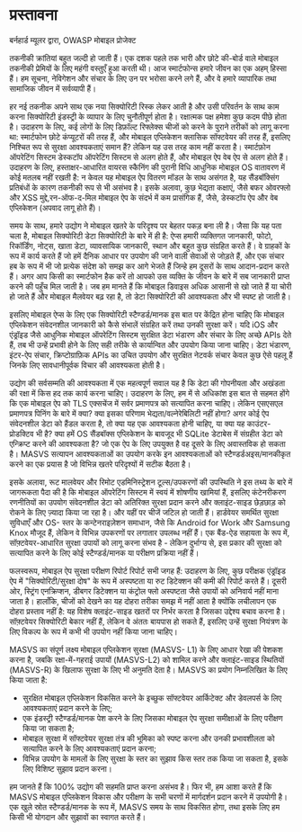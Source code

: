 # प्रस्तावना

बर्नहार्ड म्यूलर द्वारा, OWASP मोबाइल प्रोजेक्ट

तकनीकी क्रांतियां बहुत जल्दी हो जाती हैं। एक दशक पहले तक भारी और छोटे की-बोर्ड वाले मोबाइल तकनीकी प्रेमियों के लिए महंगी वस्तुएँ हुआ करती थी। आज स्मार्टफोन्स हमारे जीवन का एक अहम् हिस्सा हैं। हम सूचना, नेविगेशन और संचार के लिए उन पर भरोसा करने लगे हैं, और वे हमारे व्यापारिक तथा सामाजिक जीवन में सर्वव्यापी हैं।

हर नई तकनीक अपने साथ एक नया सिक्योरिटी रिस्क लेकर आती है और उसी परिवर्तन के साथ काम करना सिक्योरिटी इंडस्ट्री के व्यापार के लिए चुनौतीपूर्ण होता है। रक्षात्मक पक्ष हमेशा कुछ कदम पीछे होता है। उदाहरण के लिए, कई लोगों के लिए डिफ़ॉल्ट रिफ्लेक्स चीजों को करने के पुराने तरीकों को लागू करना था: स्मार्टफोन छोटे कंप्यूटरों की तरह हैं, और मोबाइल एप्लिकेशन क्लासिक सॉफ्टवेयर की तरह हैं, इसलिए निश्चित रूप से सुरक्षा आवश्यकताएं समान हैं? लेकिन यह उस तरह काम नहीं करता है। स्मार्टफ़ोन ऑपरेटिंग सिस्टम डेस्कटॉप ऑपरेटिंग सिस्टम से अलग होते हैं, और मोबाइल ऐप वेब ऐप से अलग होते हैं। उदाहरण के लिए, हस्ताक्षर-आधारित वायरस स्कैनिंग की पुरानी विधि आधुनिक मोबाइल OS वातावरण में कोई मतलब नहीं रखती है: न केवल यह मोबाइल ऐप वितरण मॉडल के साथ असंगत है, यह सैंडबॉक्सिंग प्रतिबंधों के कारण तकनीकी रूप से भी असंभव है। इसके अलावा, कुछ भेद्यता कक्षाएं, जैसे बफर ओवरफ्लो और XSS मुद्दे,रन-ऑफ-द-मिल मोबाइल ऐप के संदर्भ में कम प्रासंगिक हैं, जैसे, डेस्कटॉप ऐप और वेब एप्लिकेशन (अपवाद लागू होते हैं)।

समय के साथ, हमारे उद्योग ने मोबाइल खतरे के परिदृश्य पर बेहतर पकड़ बना ली है। जैसा कि यह पता चला है, मोबाइल सिक्योरिटी डेटा सिक्योरिटी के बारे में ही है: ऐप्स हमारी व्यक्तिगत जानकारी, फोटो, रिकॉर्डिंग, नोट्स, खाता डेटा, व्यावसायिक जानकारी, स्थान और बहुत कुछ संग्रहित करते हैं। वे ग्राहकों के रूप में कार्य करते हैं जो हमें दैनिक आधार पर उपयोग की जाने वाली सेवाओं से जोड़ते हैं, और एक संचार हब के रूप में भी जो प्रत्येक संदेश को समझ कर आगे भेजते हैं जिन्हे हम दूसरों के साथ आदान-प्रदान करते हैं। अगर आप किसी का स्मार्टफोन हैक करें तो आपको उस व्यक्ति के जीवन के बारे में सब जानकारी प्राप्त करने की पहुँच मिल जाती है। जब हम मानते हैं कि मोबाइल डिवाइस अधिक आसानी से खो जाते हैं या चोरी हो जाते हैं और मोबाइल मैलवेयर बढ़ रहा है, तो डेटा सिक्योरिटी की आवश्यकता और भी स्पष्ट हो जाती है।

इसलिए मोबाइल ऐप्स के लिए एक सिक्योरिटी स्टैण्डर्ड/मानक इस बात पर केंद्रित होना चाहिए कि मोबाइल एप्लिकेशन संवेदनशील जानकारी को कैसे संभालें संग्रहित करें तथा उनकी सुरक्षा करें। यदि iOS और एंड्रॉइड जैसे आधुनिक मोबाइल ऑपरेटिंग सिस्टम सुरक्षित डेटा भंडारण और संचार के लिए अच्छे APIs देते हैं, तब भी उन्हें प्रभावी होने के लिए सही तरीके से कार्यान्वित और उपयोग किया जाना चाहिए। डेटा भंडारण, इंटर-ऐप संचार, क्रिप्टोग्राफ़िक APIs का उचित उपयोग और सुरक्षित नेटवर्क संचार केवल कुछ ऐसे पहलू हैं जिनके लिए सावधानीपूर्वक विचार की आवश्यकता होती है।

उद्योग की सर्वसम्मति की आवश्यकता में एक महत्वपूर्ण सवाल यह है कि डेटा की गोपनीयता और अखंडता की रक्षा में किस हद तक कार्य करना चाहिए। उदाहरण के लिए, हम में से अधिकांश इस बात से सहमत होंगे कि एक मोबाइल ऐप को TLS एक्सचेंज में सर्वर प्रमाणपत्र को सत्यापित करना चाहिए। लेकिन एसएसएल प्रमाणपत्र पिनिंग के बारे में क्या? क्या इसका परिणाम भेद्यता/वल्नेरेबिलिटी नहीं होगा? अगर कोई ऐप संवेदनशील डेटा को हैंडल करता है, तो क्या यह एक आवश्यकता होनी चाहिए, या क्या यह काउंटर-प्रोडक्टिव भी है? क्या हमें OS सैंडबॉक्स एप्लिकेशन के बावजूद भी SQLite डेटाबेस में संग्रहीत डेटा को एन्क्रिप्ट करने की आवश्यकता है? जो एक ऐप के लिए उपयुक्त है वह दूसरे के लिए अवास्तविक हो सकता है। MASVS सत्यापन आवश्यकताओं का उपयोग करके इन आवश्यकताओं को स्टैण्डर्डअइस/मानकीकृत करने का एक प्रयास है जो विभिन्न खतरे परिदृश्यों में सटीक बैठता है।

इसके अलावा, रूट मालवेयर और रिमोट एडमिनिस्ट्रेशन टूल्स/उपकरणों  की उपस्थिति ने इस तथ्य के बारे में जागरूकता पैदा की है कि मोबाइल ऑपरेटिंग सिस्टम में स्वयं में शोषणीय खामियां हैं, इसलिए कंटेनरीकरण रणनीतियों का उपयोग संवेदनशील डेटा को अतिरिक्त सुरक्षा प्रदान करने और क्लाइंट-साइड छेड़छाड़ को रोकने के लिए ज़्यादा किया जा रहा है। और यहीं पर चीजें जटिल हो जाती हैं। हार्डवेयर समर्थित सुरक्षा सुविधाएँ और OS- स्तर के कन्टेनराइज़ेशन समाधान, जैसे कि Android for Work और Samsung Knox मौजूद हैं, लेकिन वे विभिन्न उपकरणों पर लगातार उपलब्ध नहीं हैं। एक बैंड-ऐड सहायता के रूप में, सॉफ़्टवेयर-आधारित सुरक्षा उपायों को लागू करना संभव है - लेकिन दुर्भाग्य से, इस प्रकार की सुरक्षा को सत्यापित करने के लिए कोई स्टैण्डर्ड/मानक या परीक्षण प्रक्रिया नहीं हैं।

फलस्वरूप, मोबाइल ऐप सुरक्षा परीक्षण रिपोर्ट रिपोर्ट सभी जगह हैं: उदाहरण के लिए, कुछ परीक्षक एंड्रॉइड ऐप में "सिक्योरिटी/सुरक्षा दोष" के रूप में अस्पष्टता या रुट डिटेक्शन की कमी की रिपोर्ट करते हैं। दूसरी ओर, स्ट्रिंग एनक्रिप्शन, डीबगर डिटेक्शन या कंट्रोल फ्लो अस्पष्टता जैसे उपायों को अनिवार्य नहीं माना जाता है। हालाँकि, चीजों को देखने का यह दोहरा तरीका समझ में नहीं आता है क्योंकि लचीलापन एक दोहरा प्रस्ताव नहीं है: यह विशेष क्लाइंट-साइड खतरों पर निर्भर करता है जिसका उद्देश्य बचाव करना है। सॉफ़्टवेयर सिक्योरिटी बेकार नहीं हैं, लेकिन वे अंततः बायपास हो सकते हैं, इसलिए उन्हें सुरक्षा नियंत्रण के लिए विकल्प के रूप में कभी भी उपयोग नहीं किया जाना चाहिए।

MASVS का संपूर्ण लक्ष्य मोबाइल एप्लिकेशन सुरक्षा (MASVS- L1) के लिए आधार रेखा की पेशकश करना है, जबकि रक्षा-में-गहराई उपायों (MASVS-L2) को शामिल करने और क्लाइंट-साइड स्थितियों (MASVS-R) के खिलाफ सुरक्षा के लिए भी अनुमति देता है। MASVS का प्रयोग निम्नलिखित के लिए किया जाता है:

- सुरक्षित मोबाइल एप्लिकेशन विकसित करने के इच्छुक सॉफ्टवेयर आर्किटेक्ट और डेवलपर्स के लिए आवश्यकताएं प्रदान करने के लिए;
- एक इंडस्ट्री स्टैण्डर्ड/मानक पेश करने के लिए जिसका मोबाइल ऐप सुरक्षा समीक्षाओं के लिए परीक्षण किया जा सकता है;
- मोबाइल सुरक्षा में सॉफ्टवेयर सुरक्षा तंत्र की भूमिका को स्पष्ट करना और उनकी प्रभावशीलता को सत्यापित करने के लिए आवश्यकताएं प्रदान करना;
- विभिन्न उपयोग के मामलों के लिए सुरक्षा के स्तर का सुझाव किस स्तर तक किया जा सकता है, इसके लिए विशिष्ट सुझाव प्रदान करना।

हम जानते हैं कि 100% उद्योग की सहमति प्राप्त करना असंभव है। फिर भी, हम आशा करते हैं कि MASVS मोबाइल एप्लिकेशन विकास और परीक्षण के सभी चरणों में मार्गदर्शन प्रदान करने में उपयोगी है। एक खुले स्रोत स्टैण्डर्ड/मानक के रूप में, MASVS समय के साथ विकसित होगा, तथा इसके लिए हम किसी भी योगदान और सुझावों का स्वागत करते हैं।
